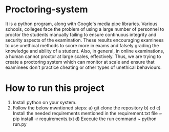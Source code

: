# Proctoring-system
It is a python program, along with Google's media pipe libraries.
Various schools, colleges face the problem of using a large number of personnel to proctor the students manually failing to ensure continuous integrity and security aspects of the examination. These results encouraging examinees to use unethical methods to score more in exams and falsely grading the knowledge and ability of a student. Also, in general, in online examinations, a human cannot proctor at large scales,
effectively.
Thus, we are trying to create a proctoring system which can monitor at scale and ensure that examinees don't practice cheating or other types of unethical behaviours.

# How to run this project
1. Install python on your system.
2. Follow the below mwntioned steps:
   a) git clone the repository
   b) cd <repository>
   c) Install the needed requirements mentioned in the requirement.txt file
   ~  pip install -r requirements.txt
   d) Execute the run command
   ~  python run.py
